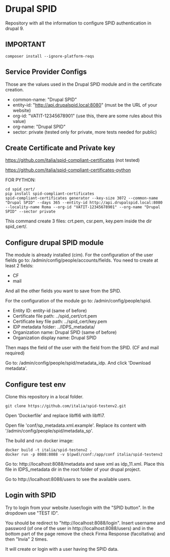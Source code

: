 # Drupal SPID
Repository with all the information to configure SPID authentication in drupal 9.

## IMPORTANT
    composer install --ignore-platform-reqs

## Service Provider Configs
Those are the values used in the Drupal SPID module and in the certificate creation.
 - common-name: "Drupal SPID"
 - entity-id: "http://api.drupalspid.local:8080" (must be the URL of your website)
 - org-id: "VATIT-12345678901" (use this, there are some rules about this value)
 - org-name: "Drupal SPID"
 - sector: private (tested only for private, more tests needed for public)

## Create Certificate and Private key
https://github.com/italia/spid-compliant-certificates (not tested)

https://github.com/italia/spid-compliant-certificates-python

FOR PYTHON:

    cd spid_cert/
    pip install spid-compliant-certificates
    spid-compliant-certificates generator --key-size 3072 --common-name "Drupal SPID" --days 365 --entity-id http://api.drupalspid.local:8080 --locality-name Roma --org-id "VATIT-12345678901" --org-name "Drupal SPID" --sector private

This command create 3 files: crt.pem, csr.pem, key.pem inside the dir spid_cert/.

## Configure drupal SPID module

The module is already installed (cim).
For the configuration of the user fields go to: /admin/config/people/accounts/fields.
You need to create at least 2 fields:
- CF
- mail

And all the other fields you want to save from the SPID.

For the configuration of the module go to: /admin/config/people/spid.
- Entity ID: entity-id (same of before)
- Certificate file path: ../spid_cert/crt.pem
- Certificate key file path: ../spid_cert/key.pem
- IDP metadata folder: ../IDPS_metadata/
- Organization name: Drupal SPID (same of before)
- Organization display name: Drupal SPID

Then maps the field of the user with the field from the SPID. (CF and mail required)

Go to: /admin/config/people/spid/metadata_idp. And click 'Download metadata'.

## Configure test env
Clone this repository in a local folder.

    git clone https://github.com/italia/spid-testenv2.git

Open 'Dockerfile' and replace libffi6 with libffi7.

Open file 'conf/sp_metadata.xml.example'.
Replace its content with '/admin/config/people/spid/metadata_sp'.

The build and run docker image:

    docker build -t italia/spid-testenv2 .
    docker run -p 8088:8088 -v $(pwd)/conf:/app/conf italia/spid-testenv2

Go to: http://localhost:8088/metadata and save xml as idp_11.xml.
Place this file in IDPS_metadata dir in the root folder of your drupal project.

Go to http://localhost:8088/users to see the available users.

## Login with SPID
Try to login from your website /user/login with the "SPID button". In the dropdown use "TEST ID".

You should be redirect to "http://localhost:8088/login".
Insert username and password (of one of the user in http://localhost:8088/users) and in the bottom part of the page
remove the check Firma Response (facoltativa) and then "Invia" 2 times.

It will create or login with a user having the SPID data.





